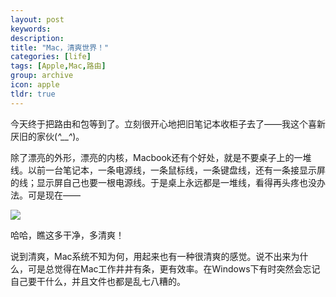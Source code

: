 ```yaml
---
layout: post
keywords: 
description: 
title: "Mac，清爽世界！"
categories: [life]
tags: [Apple,Mac,路由]
group: archive
icon: apple
tldr: true
---
```


今天终于把路由和包等到了。立刻很开心地把旧笔记本收柜子去了——我这个喜新厌旧的家伙(*^__^*)。

除了漂亮的外形，漂亮的内核，Macbook还有个好处，就是不要桌子上的一堆线。以前一台笔记本，一条电源线，一条鼠标线，一条键盘线，还有一条接显示屏的线；显示屏自己也要一根电源线。于是桌上永远都是一堆线，看得再头疼也没办法。可是现在——

<img src="../../../../image/post/150110-desktop.jpg" />

哈哈，瞧这多干净，多清爽！

说到清爽，Mac系统不知为何，用起来也有一种很清爽的感觉。说不出来为什么，可是总觉得在Mac工作井井有条，更有效率。在Windows下有时突然会忘记自己要干什么，并且文件也都是乱七八糟的。